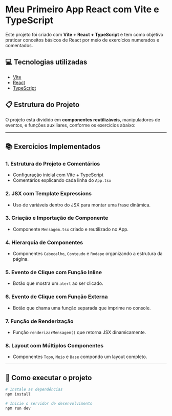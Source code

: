 # Meu Primeiro App React com Vite e TypeScript

Este projeto foi criado com **Vite + React + TypeScript** e tem como objetivo praticar conceitos básicos de React por meio de exercícios numerados e comentados.

## 💻 Tecnologias utilizadas
- [Vite](https://vitejs.dev/)
- [React](https://react.dev/)
- [TypeScript](https://www.typescriptlang.org/)

## 📋 Estrutura do Projeto
O projeto está dividido em **componentes reutilizáveis**, manipuladores de eventos, e funções auxiliares, conforme os exercícios abaixo:

---

## 📚 Exercícios Implementados

### 1. Estrutura do Projeto e Comentários
- Configuração inicial com Vite + TypeScript
- Comentários explicando cada linha do `App.tsx`

### 2. JSX com Template Expressions
- Uso de variáveis dentro do JSX para montar uma frase dinâmica.

### 3. Criação e Importação de Componente
- Componente `Mensagem.tsx` criado e reutilizado no App.

### 4. Hierarquia de Componentes
- Componentes `Cabecalho`, `Conteudo` e `Rodape` organizando a estrutura da página.

### 5. Evento de Clique com Função Inline
- Botão que mostra um `alert` ao ser clicado.

### 6. Evento de Clique com Função Externa
- Botão que chama uma função separada que imprime no console.

### 7. Função de Renderização
- Função `renderizarMensagem()` que retorna JSX dinamicamente.

### 8. Layout com Múltiplos Componentes
- Componentes `Topo`, `Meio` e `Base` compondo um layout completo.

---

## 🚀 Como executar o projeto

```bash
# Instale as dependências
npm install

# Inicie o servidor de desenvolvimento
npm run dev
